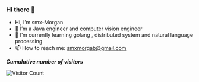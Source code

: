 ### Hi there 👋


-  Hi, I’m smx-Morgan
- 🔭 I’m a Java engineer and computer vision engineer
- 🌱 I’m currently learning golang , distributed system and natural language processing
- 📫 How to reach me: smxmorgab@gmail.com


***Cumulative number of visitors***

![Visitor Count](https://profile-counter.glitch.me/smx-Morgan/count.svg)



